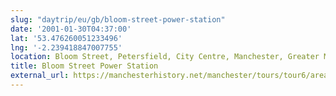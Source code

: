 ```yaml
---
slug: "daytrip/eu/gb/bloom-street-power-station"
date: '2001-01-30T04:37:00'
lat: '53.476260051233496'
lng: '-2.239418847007755'
location: Bloom Street, Petersfield, City Centre, Manchester, Greater Manchester, England, M1 6JX, United Kingdom
title: Bloom Street Power Station
external_url: https://manchesterhistory.net/manchester/tours/tour6/area6page59.html
---
```



